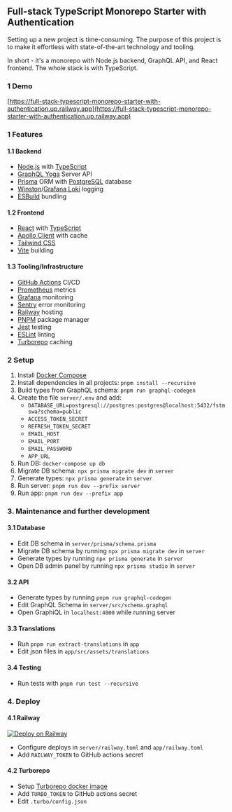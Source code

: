## Full-stack TypeScript Monorepo Starter with Authentication

Setting up a new project is time-consuming. The purpose of this project is to make it effortless with state-of-the-art technology and tooling.

In short - it's a monorepo with Node.js backend, GraphQL API, and React frontend. The whole stack is with TypeScript.

### 1 Demo
[https://full-stack-typescript-monorepo-starter-with-authentication.up.railway.app](https://full-stack-typescript-monorepo-starter-with-authentication.up.railway.app)

### 1 Features

#### 1.1 Backend

- [Node.js](https://nodejs.org/en/) with [TypeScript](https://www.typescriptlang.org/)
- [GraphQL Yoga](https://www.graphql-yoga.com/) Server API
- [Prisma](https://www.prisma.io/) ORM with [PostgreSQL](https://www.postgresql.org/) database
- [Winston](https://github.com/winstonjs/winston)/[Grafana Loki](https://grafana.com/oss/loki/) logging
- [ESBuild](https://esbuild.github.io) bundling

#### 1.2 Frontend

- [React](https://reactjs.org/) with [TypeScript](https://www.typescriptlang.org/)
- [Apollo Client](https://www.apollographql.com/docs/react/)  with cache
- [Tailwind CSS](https://tailwindcss.com)
- [Vite](https://vitejs.dev) building

#### 1.3 Tooling/Infrastructure

- [GitHub Actions](https://github.com/features/actions) CI/CD
- [Prometheus](https://prometheus.io/) metrics
- [Grafana](https://grafana.com/grafana/) monitoring
- [Sentry](https://sentry.io) error monitoring
- [Railway](https://railway.app) hosting
- [PNPM](https://pnpm.io/) package manager
- [Jest](https://jestjs.io/) testing
- [ESLint](https://eslint.org/) linting
- [Turborepo](https://turbo.build/repo) caching

### 2 Setup
1. Install [Docker Compose](https://docs.docker.com/compose/install/)
2. Install dependencies in all projects: `pnpm install --recursive`
3. Build types from  GraphQL schema: `pnpm run graphql-codegen`
4. Create the file `server/.env` and add:
   - `DATABASE_URL=postgresql://postgres:postgres@localhost:5432/fstmswa?schema=public`
   - `ACCESS_TOKEN_SECRET`
   - `REFRESH_TOKEN_SECRET`
   - `EMAIL_HOST`
   - `EMAIL_PORT`
   - `EMAIL_PASSWORD`
   - `APP_URL`
5. Run DB: `docker-compose up db`
6. Migrate DB schema: `npx prisma migrate dev` in `server`
7. Generate types: `npx prisma generate` in `server`
8. Run server: `pnpm run dev --prefix server`
9. Run app: `pnpm run dev --prefix app`

### 3. Maintenance and further development

#### 3.1 Database
- Edit DB schema in `server/prisma/schema.prisma`
- Migrate DB schema by running `npx prisma migrate dev` in `server`
- Generate types by running `npx prisma generate` in `server`
- Open DB admin panel by running `npx prisma studio` in `server`

#### 3.2 API
- Generate types by running `pnpm run graphql-codegen`
- Edit GraphQL Schema in `server/src/schema.graphql`
- Open GraphiQL in `localhost:4000` while running server

#### 3.3 Translations
- Run `pnpm run extract-translations` in `app`
- Edit json files in `app/src/assets/translations`

#### 3.4 Testing
- Run tests with `pnpm run test --recursive`

### 4. Deploy
#### 4.1 Railway
[![Deploy on Railway](https://railway.app/button.svg)](https://railway.app?referralCode=brandhaug)
- Configure deploys in `server/railway.toml` and `app/railway.toml`
- Add `RAILWAY_TOKEN` to GitHub actions secret

#### 4.2 Turborepo
- Setup [Turborepo docker image](https://hub.docker.com/r/fox1t/turborepo-remote-cache)
- Add `TURBO_TOKEN` to GitHub actions secret
- Edit `.turbo/config.json`
